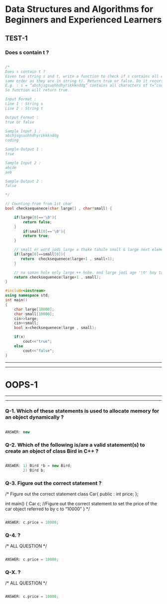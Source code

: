 # Data Structures and Algorithms for Beginners and Experienced Learners

## TEST-1

### Does s contain t ?

```cpp

/*
Does s contain t ?
Given two string s and t, write a function to check if s contains all characters of t (in the
same order as they are in string t). Return true or false. Do it recursively.
E.g. : s = “abchjsgsuohhdhyrikkknddg” contains all characters of t=”coding” in the same order.
So function will return true.

Input Format :
Line 1 : String s
Line 2 : String t

Output Format :
true or false

Sample Input 1 :
abchjsgsuohhdhyrikkknddg
coding

Sample Output 1 :
true

Sample Input 2 :
abcde
aeb

Sample Output 2 :
false

*/

// Counting from from 1st char
bool checksequenece(char large[] , char*small) {

    if(large[0]=='\0'){
        return false;
    }
        if(small[0]=='\0'){
        return true;
    }

    // small er word jodi large a thake tahole small & large next elements a jabe.
    if(large[0]==small[0]){
       return  checksequenece(large+1 , small+1);
    }

    // na soman hole only large ++ hobe. and large jodi age '\0' hoy tahole flase
    return checksequenece(large+1 , small);
}

#include<iostream>
using namespace std;
int main()
{
	char large[10000];
	char small[10000];
	cin>>large;
	cin>>small;
	bool x=checksequenece(large , small);

	if(x)
		cout<<"true";
	else
		cout<<"false";
}

```

---

---

# OOPS-1

---

---

### Q-1. Which of these statements is used to allocate memory for an object dynamically ?

```cpp

ANSWER: new

```
### Q-2. Which of the following is/are a valid statement(s) to create an object of class Bird in C++ ?

```cpp

ANSWER: 1) Bird *b = new Bird;
        2) Bird b;

```

### Q-3. Figure out the correct statement ?

/* 
Figure out the correct statement
class Car{
    public : 
    int price;
};

int main() {
    Car c; 
    //Figure out the correct statement to set the price of the car object referred to by c to “10000”
}
*/

```cpp

ANSWER: c.price = 10000; 

```
### Q-4.  ?

/* 
ALL QUESTION
*/

```cpp

ANSWER: c.price = 10000; 

```
### Q-X.  ?

/* 
ALL QUESTION
*/

```cpp

ANSWER: c.price = 10000; 

```
